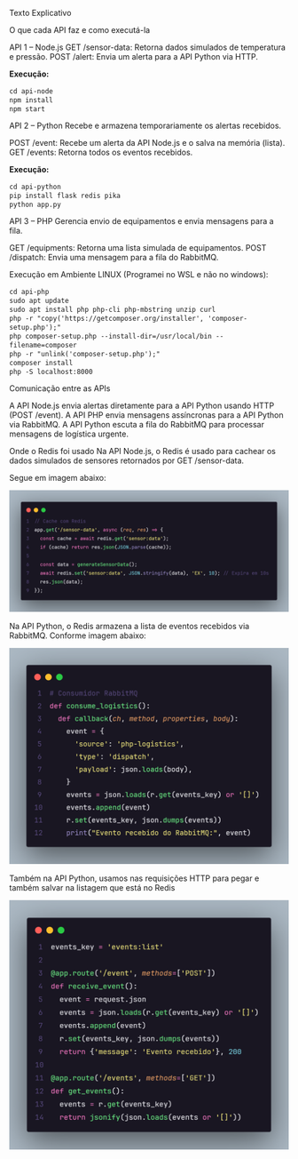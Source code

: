 Texto Explicativo

O que cada API faz e como executá-la

API 1 – Node.js
GET /sensor-data: Retorna dados simulados de temperatura e pressão.
POST /alert: Envia um alerta para a API Python via HTTP.

**Execução:**
```
cd api-node
npm install
npm start
```

API 2 – Python
Recebe e armazena temporariamente os alertas recebidos.

POST /event: Recebe um alerta da API Node.js e o salva na memória (lista).
GET /events: Retorna todos os eventos recebidos.

**Execução:**
```
cd api-python
pip install flask redis pika
python app.py
```

API 3 – PHP
Gerencia envio de equipamentos e envia mensagens para a fila.

GET /equipments: Retorna uma lista simulada de equipamentos.
POST /dispatch: Envia uma mensagem para a fila do RabbitMQ.

Execução em Ambiente LINUX (Programei no WSL e não no windows):
```
cd api-php
sudo apt update
sudo apt install php php-cli php-mbstring unzip curl
php -r "copy('https://getcomposer.org/installer', 'composer-setup.php');"
php composer-setup.php --install-dir=/usr/local/bin --filename=composer
php -r "unlink('composer-setup.php');"
composer install
php -S localhost:8000
```

Comunicação entre as APIs

A API Node.js envia alertas diretamente para a API Python usando HTTP (POST /event).
A API PHP envia mensagens assíncronas para a API Python via RabbitMQ.
A API Python escuta a fila do RabbitMQ para processar mensagens de logística urgente.

Onde o Redis foi usado
Na API Node.js, o Redis é usado para cachear os dados simulados de sensores retornados por GET /sensor-data.

Segue em imagem abaixo:

![alt text](./images/node-redis.png)

Na API Python, o Redis armazena a lista de eventos recebidos via RabbitMQ. Conforme imagem abaixo:

![alt text](./images/python-rabbitmq-consume.png)

Também na API Python, usamos nas requisições HTTP para pegar e também salvar na listagem que está no Redis

![alt text](./images/python-http-redis.png)